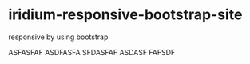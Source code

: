 # iridium-responsive-bootstrap-site
responsive by using bootstrap

ASFASFAF
ASDFASFA
SFDASFAF
ASDASF
FAFSDF
